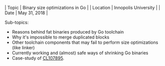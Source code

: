 | Topic    | Binary size optimizations in Go |
| Location | Innopolis University            |
| Date     | May 31, 2018                    |

Sub-topics:

- Reasons behind fat binaries produced by Go toolchain
- Why it's impossible to merge duplicated blocks
- Other toolchain components that may fail to perform size optimizations (like linker)
- Currently working and (almost) safe ways of shrinking Go binaries
- Case-study of [CL107895](https://golang.org/cl/107895).

